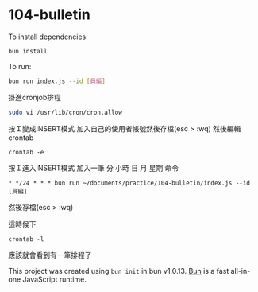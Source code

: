 # 104-bulletin

To install dependencies:

```bash
bun install
```

To run:

```bash
bun run index.js --id [員編]
```

掛進cronjob排程
```bash
sudo vi /usr/lib/cron/cron.allow
```
按Ｉ變成INSERT模式 加入自己的使用者帳號然後存檔(esc > :wq)
然後編輯crontab
```
crontab -e
```
按Ｉ進入INSERT模式 加入一筆
 分      小時     日       月       星期     命令
```
* */24 * * * bun run ~/documents/practice/104-bulletin/index.js --id [員編]
```
然後存檔(esc > :wq)

這時候下
```
crontab -l
```
應該就會看到有一筆排程了


This project was created using `bun init` in bun v1.0.13. [Bun](https://bun.sh) is a fast all-in-one JavaScript runtime.
